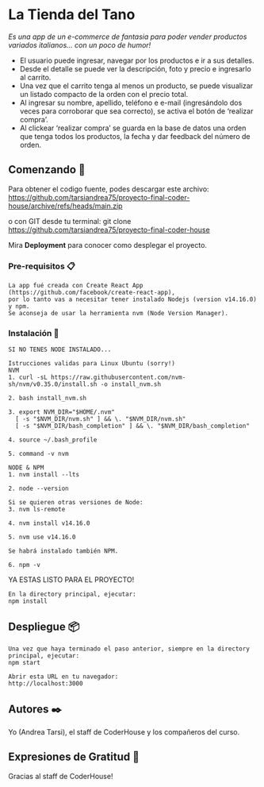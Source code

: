 # La Tienda del Tano

_Es una app de un e-commerce​ de fantasia para poder vender productos variados italianos... con un poco de humor!_

- El usuario puede ingresar, navegar por los productos e ir a sus detalles.
- Desde el detalle se puede ver la descripción, foto y precio e ingresarlo al
carrito.
- Una vez que el carrito tenga al menos un producto, se puede visualizar un
listado compacto de la orden con el precio total.
- Al ingresar su nombre, apellido, teléfono e e-mail (ingresándolo dos veces para
corroborar que sea correcto), se activa el botón de ‘realizar compra’.
- Al clickear ‘realizar compra’ se guarda en la base de datos una orden que
tenga todos los productos, la fecha y dar feedback del número de orden.

## Comenzando 🚀

Para obtener el codigo fuente, podes descargar este archivo:
https://github.com/tarsiandrea75/proyecto-final-coder-house/archive/refs/heads/main.zip

o con GIT desde tu terminal:
git clone https://github.com/tarsiandrea75/proyecto-final-coder-house

Mira **Deployment** para conocer como desplegar el proyecto.

### Pre-requisitos 📋

```
La app fué creada con Create React App (https://github.com/facebook/create-react-app),
por lo tanto vas a necesitar tener instalado Nodejs (version v14.16.0) y npm.
Se aconseja de usar la herramienta nvm (Node Version Manager).

```

### Instalación 🔧

```
SI NO TENES NODE INSTALADO...

Istrucciones validas para Linux Ubuntu (sorry!)
NVM
1. curl -sL https://raw.githubusercontent.com/nvm-sh/nvm/v0.35.0/install.sh -o install_nvm.sh

2. bash install_nvm.sh

3. export NVM_DIR="$HOME/.nvm"
  [ -s "$NVM_DIR/nvm.sh" ] && \. "$NVM_DIR/nvm.sh"  
  [ -s "$NVM_DIR/bash_completion" ] && \. "$NVM_DIR/bash_completion"  

4. source ~/.bash_profile

5. command -v nvm

NODE & NPM
1. nvm install --lts

2. node --version

Si se quieren otras versiones de Node:
3. nvm ls-remote

4. nvm install v14.16.0

5. nvm use v14.16.0

Se habrá instalado también NPM.

6. npm -v
```

YA ESTAS LISTO PARA EL PROYECTO!
```
En la directory principal, ejecutar:
npm install

```

## Despliegue 📦
```
Una vez que haya terminado el paso anterior, siempre en la directory principal, ejecutar:
npm start

Abrir esta URL en tu navegador:
http://localhost:3000
```

## Autores ✒️

Yo (Andrea Tarsi), el staff de CoderHouse y los compañeros del curso.

## Expresiones de Gratitud 🎁

Gracias al staff de CoderHouse!



